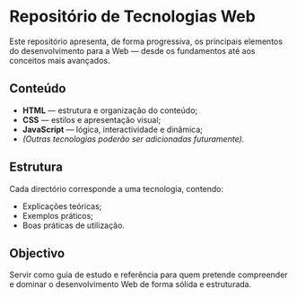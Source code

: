 # Repositório de Tecnologias Web  

Este repositório apresenta, de forma progressiva, os principais elementos do desenvolvimento para a Web — desde os fundamentos até aos conceitos mais avançados.  

## Conteúdo  
- **HTML** — estrutura e organização do conteúdo;  
- **CSS** — estilos e apresentação visual;  
- **JavaScript** — lógica, interactividade e dinâmica;  
- *(Outras tecnologias poderão ser adicionadas futuramente).*  

## Estrutura  
Cada directório corresponde a uma tecnologia, contendo:  
- Explicações teóricas;  
- Exemplos práticos;  
- Boas práticas de utilização.  

## Objectivo  
Servir como guia de estudo e referência para quem pretende compreender e dominar o desenvolvimento Web de forma sólida e estruturada.  
